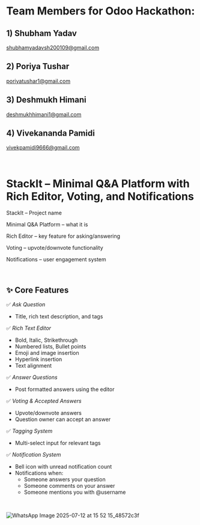 # Team Members for Odoo Hackathon:

## 1) Shubham Yadav
   
shubhamyadavsh200109@gmail.com

## 2) Poriya Tushar
   
poriyatushar1@gmail.com

## 3) Deshmukh Himani
   
deshmukhhimani1@gmail.com

## 4) Vivekananda Pamidi
vivekpamidi9666@gmail.com

&nbsp;


# StackIt – Minimal Q&A Platform with Rich Editor, Voting, and Notifications

StackIt – Project name

Minimal Q&A Platform – what it is

Rich Editor – key feature for asking/answering

Voting – upvote/downvote functionality

Notifications – user engagement system


&nbsp;

## ✨ Core Features

✅ *Ask Question*  
- Title, rich text description, and tags

✅ *Rich Text Editor*  
- Bold, Italic, Strikethrough  
- Numbered lists, Bullet points  
- Emoji and image insertion  
- Hyperlink insertion  
- Text alignment

✅ *Answer Questions*  
- Post formatted answers using the editor

✅ *Voting & Accepted Answers*  
- Upvote/downvote answers  
- Question owner can accept an answer

✅ *Tagging System*  
- Multi-select input for relevant tags

✅ *Notification System*  
- Bell icon with unread notification count  
- Notifications when:
  - Someone answers your question
  - Someone comments on your answer
  - Someone mentions you with @username


&nbsp;
&nbsp;


![WhatsApp Image 2025-07-12 at 15 52 15_48572c3f](https://github.com/user-attachments/assets/51e7ad0d-73f4-4d68-b1d3-e5016f4cd49b)
